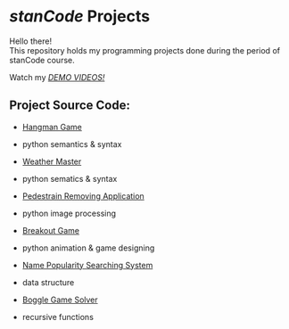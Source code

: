 # *stanCode* Projects
Hello there!\
This repository holds my programming projects done during the period of stanCode course.

Watch my *[DEMO VIDEOS!](https://drive.google.com/drive/folders/1Gi3bn9qPW_gR0ISyGzVPLd5Bztdvd7rF?fbclid=IwAR36BW3v_bHn-Idsh-0_ROSWLwrXOzoervZId25OOzH2LX4b6FCGDfULdDg)*

## Project Source Code:
* [Hangman Game](https://github.com/JohnsonWang0319/MystanCodeProjects/blob/main/stanCode_Projects/hangman_game/hangman.py)
-  python semantics & syntax
* [Weather Master](https://github.com/JohnsonWang0319/MystanCodeProjects/blob/main/stanCode_Projects/weather_master/weather_master.py)
-  python sematics & syntax
* [Pedestrain Removing Application](https://github.com/JohnsonWang0319/MystanCodeProjects/blob/main/stanCode_Projects/my_photoshop/stanCodoshop.py)
-  python image processing
* [Breakout Game](https://github.com/JohnsonWang0319/MystanCodeProjects/blob/main/stanCode_Projects/break_out_game/breakout.py)
-  python animation & game designing
* [Name Popularity Searching System](https://github.com/JohnsonWang0319/MystanCodeProjects/blob/main/stanCode_Projects/name_searching_system/babygraphics.py)
-  data structure
* [Boggle Game Solver](https://github.com/JohnsonWang0319/MystanCodeProjects/blob/main/stanCode_Projects/boggle_game_solver/boggle.py)
-  recursive functions
